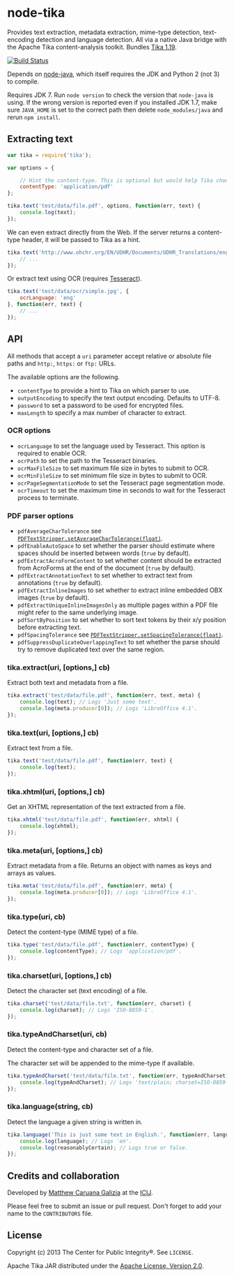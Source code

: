 # node-tika #

Provides text extraction, metadata extraction, mime-type detection, text-encoding detection and language 
detection. All via a native Java bridge with the Apache Tika content-analysis toolkit. Bundles [Tika 
1.19](http://tika.apache.org/1.19/index.html).

[![Build Status](https://semaphoreci.com/api/v1/conscia/node-tika/branches/master/badge.svg)](https://semaphoreci.com/conscia/node-tika)

Depends on [node-java](https://github.com/joeferner/node-java), which itself requires the JDK and Python 2 (not 3) to compile.

Requires JDK 7. Run `node version` to check the version that `node-java` is using. If the wrong version is
reported even if you installed JDK 1.7, make sure `JAVA_HOME` is set to the correct path then delete `node_modules/java` and rerun `npm install`.

## Extracting text ##

```javascript
var tika = require('tika');

var options = {

	// Hint the content-type. This is optional but would help Tika choose a parser in some cases.
	contentType: 'application/pdf'
};

tika.text('test/data/file.pdf', options, function(err, text) {
	console.log(text);
});
```

We can even extract directly from the Web. If the server returns a content-type header, it will be passed to Tika as a hint.

```javascript
tika.text('http://www.ohchr.org/EN/UDHR/Documents/UDHR_Translations/eng.pdf', function(err, text) {
	// ...
});
```

Or extract text using OCR (requires [Tesseract](https://wiki.apache.org/tika/TikaOCR)).

```javascript
tika.text('test/data/ocr/simple.jpg', {
	ocrLanguage: 'eng'
}, function(err, text) {
	// ...
});
```

## API ##

All methods that accept a `uri` parameter accept relative or absolute file paths and `http:`, `https:` or `ftp:` URLs.

The available options are the following.

 - `contentType` to provide a hint to Tika on which parser to use.
 - `outputEncoding` to specify the text output encoding. Defaults to UTF-8.
 - `password` to set a password to be used for encrypted files.
 - `maxLength` to specify a max number of character to extract.

### OCR options ###

 - `ocrLanguage` to set the language used by Tesseract. This option is required to enable OCR.
 - `ocrPath` to set the path to the Tesseract binaries.
 - `ocrMaxFileSize` to set maximum file size in bytes to submit to OCR.
 - `ocrMinFileSize` to set minimum file size in bytes to submit to OCR.
 - `ocrPageSegmentationMode` to set the Tesseract page segmentation mode.
 - `ocrTimeout` to set the maximum time in seconds to wait for the Tesseract process to terminate.

### PDF parser options ###

 - `pdfAverageCharTolerance` see [`PDFTextStripper.setAverageCharTolerance(float)`](http://pdfbox.apache.org/docs/1.8.8/javadocs/org/apache/pdfbox/util/PDFTextStripper.html#setAverageCharTolerance%28float%29).
 - `pdfEnableAutoSpace` to set whether the parser should estimate where spaces should be inserted between words (`true` by default).
 - `pdfExtractAcroFormContent` to set whether content should be extracted from AcroForms at the end of the document (`true` by default).
 - `pdfExtractAnnotationText` to set whether to extract text from annotations (`true` by default).
 - `pdfExtractInlineImages` to set whether to extract inline embedded OBX images (`true` by default).
 - `pdfExtractUniqueInlineImagesOnly` as multiple pages within a PDF file might refer to the same underlying image.
 - `pdfSortByPosition` to set whether to sort text tokens by their x/y position before extracting text.
 - `pdfSpacingTolerance` see [`PDFTextStripper.setSpacingTolerance(float)`](http://pdfbox.apache.org/docs/1.8.8/javadocs/org/apache/pdfbox/util/PDFTextStripper.html#setSpacingTolerance%28float%29).
 - `pdfSuppressDuplicateOverlappingText` to set whether the parse should try to remove duplicated text over the same region.

### tika.extract(uri, [options,] cb) ###

Extract both text and metadata from a file.

```javascript
tika.extract('test/data/file.pdf', function(err, text, meta) {
	console.log(text); // Logs 'Just some text'.
	console.log(meta.producer[0]); // Logs 'LibreOffice 4.1'.
});
```

### tika.text(uri, [options,] cb) ###

Extract text from a file.

```javascript
tika.text('test/data/file.pdf', function(err, text) {
	console.log(text);
});
```

### tika.xhtml(uri, [options,] cb) ###

Get an XHTML representation of the text extracted from a file.

```javascript
tika.xhtml('test/data/file.pdf', function(err, xhtml) {
	console.log(xhtml);
});
```

### tika.meta(uri, [options,] cb) ###

Extract metadata from a file. Returns an object with names as keys and arrays as values.

```javascript
tika.meta('test/data/file.pdf', function(err, meta) {
	console.log(meta.producer[0]); // Logs 'LibreOffice 4.1'.
});
```

### tika.type(uri, cb) ###

Detect the content-type (MIME type) of a file.

```javascript
tika.type('test/data/file.pdf', function(err, contentType) {
	console.log(contentType); // Logs 'application/pdf'.
});
```

### tika.charset(uri, [options,] cb) ###

Detect the character set (text encoding) of a file.

```javascript
tika.charset('test/data/file.txt', function(err, charset) {
	console.log(charset); // Logs 'ISO-8859-1'.
});
```

### tika.typeAndCharset(uri, cb) ###

Detect the content-type and character set of a file.

The character set will be appended to the mime-type if available.

```javascript
tika.typeAndCharset('test/data/file.txt', function(err, typeAndCharset) {
	console.log(typeAndCharset); // Logs 'text/plain; charset=ISO-8859-1'.
});
```

### tika.language(string, cb) ###

Detect the language a given string is written in.

```javascript
tika.language('This is just some text in English.', function(err, language, reasonablyCertain) {
	console.log(language); // Logs 'en'.
	console.log(reasonablyCertain); // Logs true or false.
});
```

## Credits and collaboration ##

Developed by [Matthew Caruana Galizia](https://twitter.com/mcaruanagalizia) at the [ICIJ](http://www.icij.org/).

Please feel free to submit an issue or pull request. Don't forget to add your name to the `CONTRIBUTORS` file.

## License ##

Copyright (c) 2013 The Center for Public Integrity®. See `LICENSE`.

Apache Tika JAR distributed under the [Apache License, Version 2.0](http://www.apache.org/licenses/LICENSE-2.0).
